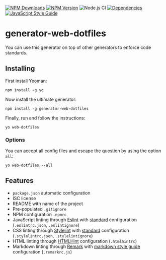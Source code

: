 [![NPM Downloads](https://img.shields.io/npm/dt/generator-web-dotfiles?logo=npm&style=flat-square)](https://www.npmjs.com/package/generator-web-dotfiles)
[![NPM Version](https://img.shields.io/npm/v/generator-web-dotfiles?logo=npm&style=flat-square)](https://www.npmjs.com/package/generator-web-dotfiles)
![Node.js CI](https://img.shields.io/github/workflow/status/marcol/generator-web-dotfiles/Node.js%20CI?label=Node.js%20CI&logo=github&style=flat-square)
[![Dependencies](https://img.shields.io/librariesio/release/npm/generator-web-dotfiles?style=flat-square)](https://libraries.io/npm/generator-web-dotfiles)
[![JavaScript Style Guide](https://img.shields.io/badge/code_style-standard-brightgreen.svg?logo=javascript&style=flat-square)](https://standardjs.com)

# generator-web-dotfiles
You can use this generator on top of other generators to enforce code standards.

## Installing
First install Yeoman:
```
npm install -g yo
```

Now install the ultimate generator:
```
npm install -g generator-web-dotfiles
```

Finally, run and follow the instructions:
```
yo web-dotfiles
```

### Options
You can accept all config files and escape the question by using the option
`all`:
```
yo web-dotfiles --all
```

## Features
*   `package.json` automatic configuration
*   ISC license
*   README with name of the project
*   Pre-populated `.gitignore`
*   NPM configuration `.npmrc`
*   JavaScript linting through [Eslint](https://eslint.org/) with [standard](https://standardjs.com/) configuration (`.eslintrc.json`, `.eslintignore`)
*   CSS linting through [Stylelint](https://github.com/stylelint/stylelint) with [standard](https://github.com/stylelint/stylelint-config-standard) configuration (`.stylelintrc.json`, `.stylelintignore`)
*   HTML linting through [HTMLHint](https://github.com/htmlhint/HTMLHint) configuration (`.htmlhintrc`)
*   Markdown linting through [Remark](https://github.com/remarkjs/remark-lint) with [markdown style guide](https://github.com/remarkjs/remark-lint/tree/master/packages/remark-preset-lint-markdown-style-guide) configuration (`.remarkrc.js`)
